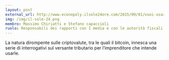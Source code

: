 ```yaml
---
layout: post
external_url: http://www.econopoly.ilsole24ore.com/2015/09/01/vuoi-usare-i-bitcoin-ecco-cosa-ne-pensa-il-fisco-in-italia-e-in-europa/?uuid=b4hM5iSm
img: /img/il-sole-24.png
membro: Massimo Chiriatti e Stefano capaccioli
ruolo: Responsabili dei rapporti con I media e con le autorità fiscali
---
```


La natura dirompente sulle criptovalute, tra le quali il bitcoin, innesca una serie di interrogativi sul versante tributario per l’imprenditore che intende usarle.
